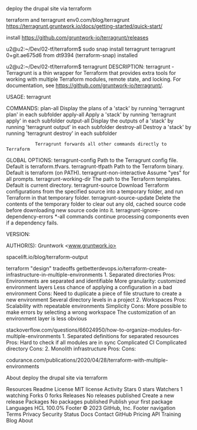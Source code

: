 
deploy the drupal site via terraform

terraform and terragrunt
env0.com/blog/terragrunt
https://terragrunt.gruntwork.io/docs/getting-started/quick-start/

install https://github.com/gruntwork-io/terragrunt/releases

u2@u2:~/Dev/02-tf/terraform$ sudo snap install terragrunt terragrunt 0+git.ae675d6 from dt9394 (terraform-snap) installed

u2@u2:~/Dev/02-tf/terraform$ terragrunt DESCRIPTION: terragrunt - Terragrunt is a thin wrapper for Terraform that provides extra tools for working with multiple Terraform modules, remote state, and locking. For documentation, see https://github.com/gruntwork-io/terragrunt/.

USAGE: terragrunt

COMMANDS: plan-all Display the plans of a 'stack' by running 'terragrunt plan' in each subfolder apply-all Apply a 'stack' by running 'terragrunt apply' in each subfolder output-all Display the outputs of a 'stack' by running 'terragrunt output' in each subfolder destroy-all Destroy a 'stack' by running 'terragrunt destroy' in each subfolder

               Terragrunt forwards all other commands directly to Terraform
GLOBAL OPTIONS: terragrunt-config Path to the Terragrunt config file. Default is terraform.tfvars. terragrunt-tfpath Path to the Terraform binary. Default is terraform (on PATH). terragrunt-non-interactive Assume "yes" for all prompts. terragrunt-working-dir The path to the Terraform templates. Default is current directory. terragrunt-source Download Terraform configurations from the specified source into a temporary folder, and run Terraform in that temporary folder. terragrunt-source-update Delete the contents of the temporary folder to clear out any old, cached source code before downloading new source code into it. terragrunt-ignore-dependency-errors *-all commands continue processing components even if a dependency fails.

VERSION:

AUTHOR(S): Gruntwork <www.gruntwork.io>

spacelift.io/blog/terraform-output

terraform "design" tradeoffs getbetterdevops.io/terraform-create-infrastructure-in-multiple-environments 1. Separated directories Pros: Environments are separated and identifiable More granularity: customized environment layers Less chance of applying a configuration in a bad environment Cons: Need to duplicate a piece of file structure to create a new environment Several directory levels in a project 2. Workspaces Pros: Scalability with repeatable environments Simplicity Cons: More possible to make errors by selecting a wrong workspace The customization of an environment layer is less obvious

stackoverflow.com/questions/66024950/how-to-organize-modules-for-multiple-environments 1. Separated definitions for separated resources Pros: Hard to check if all modules are in sync Complicated CI Complicated directory Cons: 2. Monolith infrastructure Pros: Cons:

codurance.com/publications/2020/04/28/terraform-with-multiple-environments

About
deploy the drupal site via terraform

Resources
 Readme
License
 MIT license
 Activity
Stars
 0 stars
Watchers
 1 watching
Forks
 0 forks
Releases
No releases published
Create a new release
Packages
No packages published
Publish your first package
Languages
HCL
100.0%
Footer
© 2023 GitHub, Inc.
Footer navigation
Terms
Privacy
Security
Status
Docs
Contact GitHub
Pricing
API
Training
Blog
About


